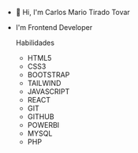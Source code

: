 - 👋 Hi, I'm Carlos Mario Tirado Tovar
- I'm Frontend Developer

  Habilidades
  <ul style="display=flex'">
    <li>HTML5</li>
    <li>CSS3</li>
    <li>BOOTSTRAP</li>
    <li>TAILWIND</li>
    <li>JAVASCRIPT</li>
    <li>REACT</li>
    <li>GIT</li>
    <li>GITHUB</li>
    <li>POWERBI</li>
    <li>MYSQL</li>
    <li>PHP</li>
  </ul>

<!---
carlostirado23/carlostirado23 is a ✨ special ✨ repository because its `README.md` (this file) appears on your GitHub profile.
You can click the Preview link to take a look at your changes.
--->

